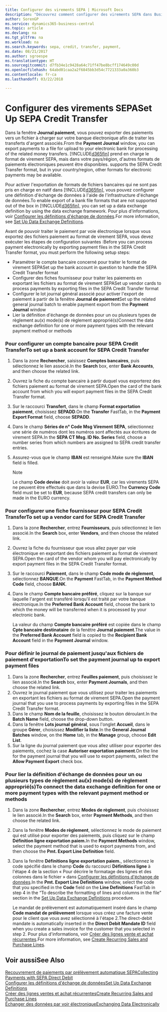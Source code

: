 ```yaml
---
title: Configurer des virements SEPA | Microsoft Docs
description: "Découvrez comment configurer des virements SEPA dans Business Central."
author: SorenGP
ms.service: dynamics365-business-central
ms.topic: article
ms.devlang: na
ms.tgt_pltfrm: na
ms.workload: na
ms.search.keywords: sepa, credit, transfer, payment,
ms.date: 08/21/2017
ms.author: sgroespe
ms.translationtype: HT
ms.sourcegitcommit: d7fb34e1c9428a64c71ff47be8bcff174649c00d
ms.openlocfilehash: 64abd01caa2a2f6845bb3d54c7721333a0a360b3
ms.contentlocale: fr-ca
ms.lasthandoff: 03/22/2018

---
```

# <a name="set-up-sepa-credit-transfer"></a><span data-ttu-id="78e2f-103">Configurer des virements SEPA</span><span class="sxs-lookup"><span data-stu-id="78e2f-103">Set Up SEPA Credit Transfer</span></span>
<span data-ttu-id="78e2f-104">Dans la fenêtre **Journal paiement**, vous pouvez exporter des paiements vers un fichier à charger sur votre banque électronique afin de traiter les transferts d'argent associés.</span><span class="sxs-lookup"><span data-stu-id="78e2f-104">From the **Payment Journal** window, you can export payments to a file for upload to your electronic bank for processing of the related money transfers.</span></span> [!INCLUDE[d365fin](includes/d365fin_md.md)]<span data-ttu-id="78e2f-105"> prend en charge le format de virement SEPA, mais dans votre pays/région, d'autres formats de paiements électroniques peuvent être disponibles.</span><span class="sxs-lookup"><span data-stu-id="78e2f-105"> supports the SEPA Credit Transfer format, but in your country/region, other formats for electronic payments may be available.</span></span>  

<span data-ttu-id="78e2f-106">Pour activer l'exportation de formats de fichiers bancaires qui ne sont pas pris en charge en natif dans [!INCLUDE[d365fin](includes/d365fin_md.md)], vous pouvez configurer une définition d'échange de données à l'aide de l'infrastructure d'échange de données.</span><span class="sxs-lookup"><span data-stu-id="78e2f-106">To enable export of a bank file formats that are not supported out of the box in [!INCLUDE[d365fin](includes/d365fin_md.md)], you can set up a data exchange definition by using the data exchange framework.</span></span> <span data-ttu-id="78e2f-107">Pour plus d'informations, voir [Configurer les définitions d'échange de données](across-how-to-set-up-data-exchange-definitions.md).</span><span class="sxs-lookup"><span data-stu-id="78e2f-107">For more information, see [Set Up Data Exchange Definitions](across-how-to-set-up-data-exchange-definitions.md).</span></span>  

<span data-ttu-id="78e2f-108">Avant de pouvoir traiter le paiement par voie électronique lorsque vous exportez des fichiers paiement au format de virement SEPA, vous devez exécuter les étapes de configuration suivantes :</span><span class="sxs-lookup"><span data-stu-id="78e2f-108">Before you can process payment electronically by exporting payment files in the SEPA Credit Transfer format, you must perform the following setup steps:</span></span>  

* <span data-ttu-id="78e2f-109">Paramétrer le compte bancaire concerné pour traiter le format de virement SEPA</span><span class="sxs-lookup"><span data-stu-id="78e2f-109">Set up the bank account in question to handle the SEPA Credit Transfer format</span></span>  
* <span data-ttu-id="78e2f-110">Configurer des fiches fournisseur pour traiter les paiements en exportant les fichiers au format de virement SEPA</span><span class="sxs-lookup"><span data-stu-id="78e2f-110">Set up vendor cards to process payments by exporting files in the SEPA Credit Transfer format</span></span>  
* <span data-ttu-id="78e2f-111">Configurer le lot journal général associé pour activer l'export de paiement à partir de la fenêtre **Journal de paiement**</span><span class="sxs-lookup"><span data-stu-id="78e2f-111">Set up the related general journal batch to enable payment export from the **Payment Journal** window</span></span>  
* <span data-ttu-id="78e2f-112">Lier la définition d'échange de données pour un ou plusieurs types de règlement au(x) mode(s) de règlement approprié(s)</span><span class="sxs-lookup"><span data-stu-id="78e2f-112">Connect the data exchange definition for one or more payment types with the relevant payment method or methods</span></span>  

### <a name="to-set-up-a-bank-account-for-sepa-credit-transfer"></a><span data-ttu-id="78e2f-113">Pour configurer un compte bancaire pour SEPA Credit Transfer</span><span class="sxs-lookup"><span data-stu-id="78e2f-113">To set up a bank account for SEPA Credit Transfer</span></span>  
1. <span data-ttu-id="78e2f-114">Dans la zone **Rechercher**, saisissez **Comptes bancaires**, puis sélectionnez le lien associé.</span><span class="sxs-lookup"><span data-stu-id="78e2f-114">In the **Search** box, enter **Bank Accounts**, and then choose the related link.</span></span>  
2. <span data-ttu-id="78e2f-115">Ouvrez la fiche du compte bancaire à partir duquel vous exporterez des fichiers paiement au format de virement SEPA.</span><span class="sxs-lookup"><span data-stu-id="78e2f-115">Open the card of the bank account from which you will export payment files in the SEPA Credit Transfer format.</span></span>  
3. <span data-ttu-id="78e2f-116">Sur le raccourci **Transfert**, dans le champ **Format exportation paiement**, choisissez **SEPADD**.</span><span class="sxs-lookup"><span data-stu-id="78e2f-116">On the **Transfer** FastTab, in the **Payment Export Format** field, choose **SEPADD**.</span></span>  
4. <span data-ttu-id="78e2f-117">Dans le champ **Séries de n° Code Msg Virement SEPA**, sélectionnez une série de numéros dont les numéros sont affectés aux écritures de virement SEPA.</span><span class="sxs-lookup"><span data-stu-id="78e2f-117">In the **SEPA CT Msg. ID No. Series** field, choose a number series from which numbers are assigned to SEPA credit transfer entries.</span></span>  
5. <span data-ttu-id="78e2f-118">Assurez-vous que le champ **IBAN** est renseigné.</span><span class="sxs-lookup"><span data-stu-id="78e2f-118">Make sure the **IBAN** field is filled.</span></span>  

    > [!NOTE]  
    >  <span data-ttu-id="78e2f-119">Le champ **Code devise** doit avoir la valeur **EUR**, car les virements SEPA ne peuvent être effectués que dans la devise EURO.</span><span class="sxs-lookup"><span data-stu-id="78e2f-119">The **Currency Code** field must be set to **EUR**, because SEPA credit transfers can only be made in the EURO currency.</span></span>  

### <a name="to-set-up-a-vendor-card-for-sepa-credit-transfer"></a><span data-ttu-id="78e2f-120">Pour configurer une fiche fournisseur pour SEPA Credit Transfer</span><span class="sxs-lookup"><span data-stu-id="78e2f-120">To set up a vendor card for SEPA Credit Transfer</span></span>  
1. <span data-ttu-id="78e2f-121">Dans la zone **Rechercher**, entrez **Fournisseurs**, puis sélectionnez le lien associé.</span><span class="sxs-lookup"><span data-stu-id="78e2f-121">In the **Search** box, enter **Vendors**, and then choose the related link.</span></span>  
2. <span data-ttu-id="78e2f-122">Ouvrez la fiche du fournisseur que vous allez payer par voie électronique en exportant des fichiers paiement au format de virement SEPA.</span><span class="sxs-lookup"><span data-stu-id="78e2f-122">Open the card of the vendor whom you will pay electronically by export payment files in the SEPA Credit Transfer format.</span></span>  
3. <span data-ttu-id="78e2f-123">Sur le raccourci **Paiement**, dans le champ **Code mode de règlement**, sélectionnez **BANQUE**.</span><span class="sxs-lookup"><span data-stu-id="78e2f-123">On the **Payment** FastTab, in the **Payment Method Code** field, choose **BANK**.</span></span>  
4. <span data-ttu-id="78e2f-124">Dans le champ **Compte bancaire préféré**, cliquez sur la banque sur laquelle l'argent est transféré lorsqu'il est traité par votre banque électronique.</span><span class="sxs-lookup"><span data-stu-id="78e2f-124">In the **Preferred Bank Account** field, choose the bank to which the money will be transferred when it is processed by your electronic bank.</span></span>  

     <span data-ttu-id="78e2f-125">La valeur du champ **Compte bancaire préféré** est copiée dans le champ **Cpte bancaire destinataire** de la fenêtre **Journal paiement**.</span><span class="sxs-lookup"><span data-stu-id="78e2f-125">The value in the **Preferred Bank Account** field is copied to the **Recipient Bank Account** field in the **Payment Journal** window.</span></span>  

### <a name="to-set-the-payment-journal-up-to-export-payment-files"></a><span data-ttu-id="78e2f-126">Pour définir le journal de paiement jusqu'aux fichiers de paiement d'exportation</span><span class="sxs-lookup"><span data-stu-id="78e2f-126">To set the payment journal up to export payment files</span></span>  
1. <span data-ttu-id="78e2f-127">Dans la zone **Rechercher**, entrez **Feuilles paiement**, puis choisissez le lien associé.</span><span class="sxs-lookup"><span data-stu-id="78e2f-127">In the **Search** box, enter **Payment Journals**, and then choose the related link.</span></span>  
2. <span data-ttu-id="78e2f-128">Ouvrez le journal paiement que vous utilisez pour traiter les paiements en exportant les fichiers au format de virement SEPA.</span><span class="sxs-lookup"><span data-stu-id="78e2f-128">Open the payment journal that you use to process payments by exporting files in the SEPA Credit Transfer format.</span></span>  
3. <span data-ttu-id="78e2f-129">Dans le champ **Nom de la feuille**, choisissez le bouton déroulant.</span><span class="sxs-lookup"><span data-stu-id="78e2f-129">In the **Batch Name** field, choose the drop\-down button.</span></span>  
4. <span data-ttu-id="78e2f-130">Dans la fenêtre **Lots journal général**, sous l'onglet **Accueil**, dans le groupe **Gérer**, choisissez **Modifier la liste**.</span><span class="sxs-lookup"><span data-stu-id="78e2f-130">In the **General Journal Batches** window, on the **Home** tab, in the **Manage** group, choose **Edit List**.</span></span>  
5. <span data-ttu-id="78e2f-131">Sur la ligne du journal paiement que vous allez utiliser pour exporter des paiements, cochez la case **Autoriser exportation paiement**.</span><span class="sxs-lookup"><span data-stu-id="78e2f-131">On the line for the payment journal that you will use to export payments, select the **Allow Payment Export** check box.</span></span>  

### <a name="to-connect-the-data-exchange-definition-for-one-or-more-payment-types-with-the-relevant-payment-method-or-methods"></a><span data-ttu-id="78e2f-132">Pour lier la définition d'échange de données pour un ou plusieurs types de règlement au(x) mode(s) de règlement approprié(s)</span><span class="sxs-lookup"><span data-stu-id="78e2f-132">To connect the data exchange definition for one or more payment types with the relevant payment method or methods</span></span>  
1. <span data-ttu-id="78e2f-133">Dans la zone **Rechercher**, entrez **Modes de règlement**, puis choisissez le lien associé.</span><span class="sxs-lookup"><span data-stu-id="78e2f-133">In the **Search** box, enter **Payment Methods**, and then choose the related link.</span></span>  
2. <span data-ttu-id="78e2f-134">Dans la fenêtre **Modes de règlement**, sélectionnez le mode de paiement qui est utilisé pour exporter des paiements, puis cliquez sur le champ **Définition ligne exportation paiem.**</span><span class="sxs-lookup"><span data-stu-id="78e2f-134">In the **Payment Methods** window, select the payment method that is used to export payments from, and then choose the **Pmt. Export Line Definition** field.</span></span>  
3. <span data-ttu-id="78e2f-135">Dans la fenêtre **Définitions ligne exportation paiem.**, sélectionnez le code spécifié dans le champ **Code** du raccourci **Définitions ligne** à l'étape 4 de la section « Pour décrire le formatage des lignes et des colonnes dans le fichier » dans [Configurer les définitions d'échange de données](across-how-to-set-up-data-exchange-definitions.md).</span><span class="sxs-lookup"><span data-stu-id="78e2f-135">In the **Pmt. Export Line Definitions** window, select the code that you specified in the **Code** field on the **Line Definitions** FastTab in step 4 in the “To describe the formatting of lines and columns in the file” section in the [Set Up Data Exchange Definitions](across-how-to-set-up-data-exchange-definitions.md) procedure.</span></span>  

    <span data-ttu-id="78e2f-136">Le mandat de prélèvement est automatiquement inséré dans le champ **Code mandat de prélèvement** lorsque vous créez une facture vente pour le client que vous avez sélectionné à l'étape 2.</span><span class="sxs-lookup"><span data-stu-id="78e2f-136">The direct-debit mandate is automatically inserted in the **Direct Debit Mandate ID** field when you create a sales invoice for the customer that you selected in step 2.</span></span> <span data-ttu-id="78e2f-137">Pour plus d'informations, voir [Créer des lignes vente et achat récurrentes](sales-how-work-standard-lines.md).</span><span class="sxs-lookup"><span data-stu-id="78e2f-137">For more information, see [Create Recurring Sales and Purchase Lines](sales-how-work-standard-lines.md).</span></span>  

## <a name="see-also"></a><span data-ttu-id="78e2f-138">Voir aussi</span><span class="sxs-lookup"><span data-stu-id="78e2f-138">See Also</span></span>  
[<span data-ttu-id="78e2f-139">Recouvrement de paiements par prélèvement automatique SEPA</span><span class="sxs-lookup"><span data-stu-id="78e2f-139">Collecting Payments with SEPA Direct Debit</span></span>](finance-collect-payments-with-sepa-direct-debit.md)  
[<span data-ttu-id="78e2f-140">Configurer les définitions d'échange de données</span><span class="sxs-lookup"><span data-stu-id="78e2f-140">Set Up Data Exchange Definitions</span></span>](across-how-to-set-up-data-exchange-definitions.md)  
[<span data-ttu-id="78e2f-141">Créer des lignes ventes et achat récurrentes</span><span class="sxs-lookup"><span data-stu-id="78e2f-141">Create Recurring Sales and Purchase Lines</span></span>](sales-how-work-standard-lines.md)  
[<span data-ttu-id="78e2f-142">Échanger des données par voir électronique</span><span class="sxs-lookup"><span data-stu-id="78e2f-142">Exchanging Data Electronically</span></span>](across-data-exchange.md)  

